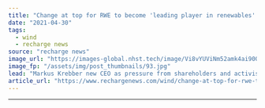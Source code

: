 ```yaml
---
title: "Change at top for RWE to become 'leading player in renewables' amid climate protests"
date: "2021-04-30"
tags: 
  - wind
  - recharge news
source: "recharge news"
image_url: "https://images-global.nhst.tech/image/Vi8vYUViNm52amk4ai90QStaR2lEMWZGcjlPaVJOK09SeERFMDRTQ3N0TT0=/nhst/binary/ca819bc774889fea92680b0ee7e895be"
image_fp: "/assets/img/post_thumbnails/93.jpg"
lead: "Markus Krebber new CEO as pressure from shareholders and activists mounts to accelerate expansion of renewables and exit coal sooner"
article_url: "https://www.rechargenews.com/wind/change-at-top-for-rwe-to-become-leading-player-in-renewables-amid-climate-protests/2-1-1003827"
---
```


---
